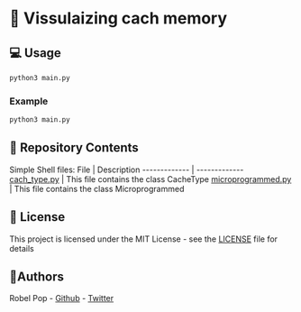 # 📑 Vissulaizing cach memory

## 💻 Usage

```bash
python3 main.py
```

### Example

```bash
python3 main.py
```

## 📂 Repository Contents  

Simple Shell files:
File  | Description
------------- | -------------
[cach_type.py](cache_type.py) | This file contains the class CacheType
[microprogrammed.py](microprogrammed.py) | This file contains the class Microprogrammed

## 📝 License

This project is licensed under the MIT License - see the [LICENSE](LICENSE) file for details

## 🚀Authors

Robel Pop - [Github](https://github.com/robelandro) - [Twitter](https://twitter.com/robel_pop)
